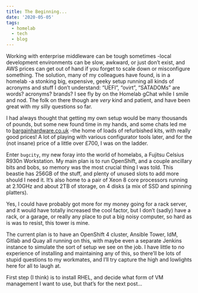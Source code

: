 ```yaml
---
title: The Beginning...
date: '2020-05-05'
tags:
  - homelab
  - tech
  - blog
---
```

Working with enterprise middleware can be tough sometimes -local development environments can be slow, awkward, or just don’t exist, and AWS prices can get out of hand if you forget to scale down or misconfigure something. The solution, many of my colleagues have found, is in a homelab -a stonking big, expensive, geeky setup running all kinds of acronyms and stuff I don’t understand: “UEFI”, “ovirt”, “SATADOMs” are words? acronyms? brands? I see fly by on the Homelab gChat while I smile and nod. The folk on there though are *very* kind and patient, and have been great with my silly questions so far. 

I had always thought that getting my own setup would be many thousands of pounds, but some new found time in my hands, and some chats led me to [bargainhardware.co.uk](https://bargainhardware.co.uk) -the home of loads of refurbished kits, with really good prices! A lot of playing with various configurator tools later, and for the (not insane) price of a little over £700, I was on the ladder.

Enter `bugcity`, my new foray into the world of homelabs, a Fujitsu Celsius R930n Workstation. My main plan is to run OpenShift, and a couple ancillary bits and bobs, so memory was the most crucial thing I was told. This beastie has 256GB of the stuff, and plenty of unused slots to add more should I need it. It’s also home to a pair of Xeon 8 core processors running at 2.10GHz and about 2TB of storage, on 4 disks (a mix of SSD and spinning platters). 

Yes, I could have probably got more for my money going for a rack server, and it would have totally increased the cool factor, but I don’t (sadly) have a rack, or a garage, or really any place to put a big noisy computer, so hard as is was to resist, this tower is mine. 

The current plan is to have an OpenShift 4 cluster, Ansible Tower, IdM, Gitlab and Quay all running on this, with maybe even a separate Jenkins instance to simulate the sort of setup we see on the job. I have little to no experience of installing and maintaining any of this, so there’ll be lots of stupid questions to my workmates, and I’ll try capture the high and lowlights here for all to laugh at. 

First step (I think) is to install RHEL, and decide what form of VM management I want to use, but that’s for the next post...
